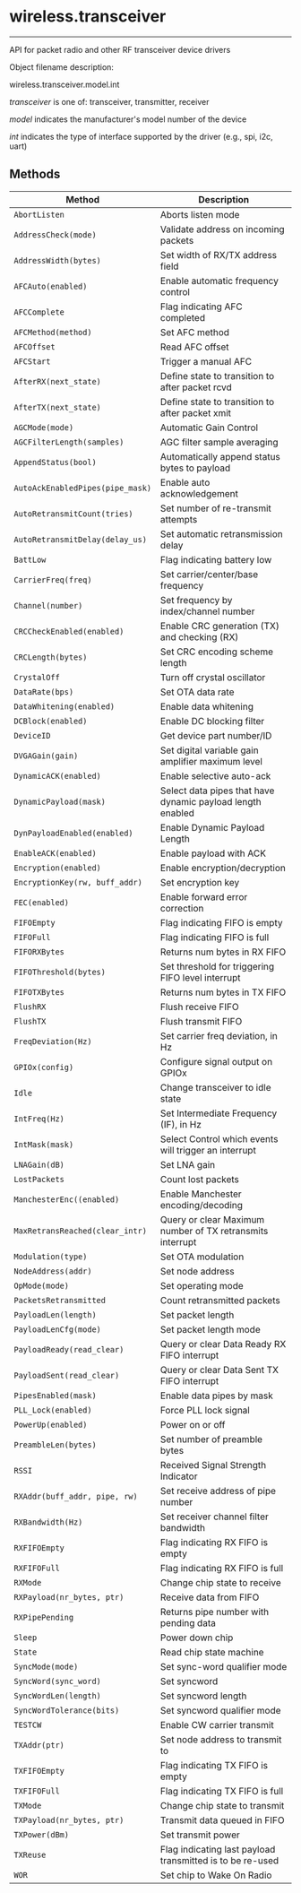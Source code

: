 # wireless.transceiver
----------------------

API for packet radio and other RF transceiver device drivers

Object filename description:

wireless.transceiver.model.int

_transceiver_ is one of: transceiver, transmitter, receiver

_model_ indicates the manufacturer's model number of the device

_int_ indicates the type of interface supported by the driver (e.g., spi, i2c, uart)

## Methods

| Method                                | Description                                                   |
| --------------------------------------|-------------------------------------------------------------- |
|`AbortListen`                          | Aborts listen mode                                            |
|`AddressCheck(mode)`                   | Validate address on incoming packets                          |
|`AddressWidth(bytes)`                  | Set width of RX/TX address field                              |
|`AFCAuto(enabled)`                     | Enable automatic frequency control                            |
|`AFCComplete`                          | Flag indicating AFC completed                                 |
|`AFCMethod(method)`                    | Set AFC method                                                |
|`AFCOffset`                            | Read AFC offset                                               |
|`AFCStart`                             | Trigger a manual AFC                                          |
|`AfterRX(next_state)`                  | Define state to transition to after packet rcvd               |
|`AfterTX(next_state)`                  | Define state to transition to after packet xmit               |
|`AGCMode(mode)`                        | Automatic Gain Control                                        |
|`AGCFilterLength(samples)`             | AGC filter sample averaging                                   |
|`AppendStatus(bool)`                   | Automatically append status bytes to payload                  |
|`AutoAckEnabledPipes(pipe_mask)`       | Enable auto acknowledgement                                   |
|`AutoRetransmitCount(tries)`           | Set number of re-transmit attempts                            |
|`AutoRetransmitDelay(delay_us)`        | Set automatic retransmission delay                            |
|`BattLow`                              | Flag indicating battery low                                   |
|`CarrierFreq(freq)`                    | Set carrier/center/base frequency                             |
|`Channel(number)`                      | Set frequency by index/channel number                         |
|`CRCCheckEnabled(enabled)`             | Enable CRC generation (TX) and checking (RX)                  |
|`CRCLength(bytes)`                     | Set CRC encoding scheme length                                |
|`CrystalOff`                           | Turn off crystal oscillator                                   |
|`DataRate(bps)`                        | Set OTA data rate                                             |
|`DataWhitening(enabled)`               | Enable data whitening                                         |
|`DCBlock(enabled)`                     | Enable DC blocking filter                                     |
|`DeviceID`                             | Get device part number/ID                                     |
|`DVGAGain(gain)`                       | Set digital variable gain amplifier maximum level             |
|`DynamicACK(enabled)`                  | Enable selective auto-ack                                     |
|`DynamicPayload(mask)`                 | Select data pipes that have dynamic payload length enabled    |
|`DynPayloadEnabled(enabled)`           | Enable Dynamic Payload Length                                 |
|`EnableACK(enabled)`                   | Enable payload with ACK                                       |
|`Encryption(enabled)`                  | Enable encryption/decryption                                  |
|`EncryptionKey(rw, buff_addr)`         | Set encryption key                                            |
|`FEC(enabled)`                         | Enable forward error correction                               |
|`FIFOEmpty`                            | Flag indicating FIFO is empty                                 |
|`FIFOFull`                             | Flag indicating FIFO is full                                  |
|`FIFORXBytes`                          | Returns num bytes in RX FIFO                                  |
|`FIFOThreshold(bytes)`                 | Set threshold for triggering FIFO level interrupt             |
|`FIFOTXBytes`                          | Returns num bytes in TX FIFO                                  |
|`FlushRX`                              | Flush receive FIFO                                            |
|`FlushTX`                              | Flush transmit FIFO                                           |
|`FreqDeviation(Hz)`                    | Set carrier freq deviation, in Hz                             |
|`GPIOx(config)`                        | Configure signal output on GPIOx                              |
|`Idle`                                 | Change transceiver to idle state                              |
|`IntFreq(Hz)`                          | Set Intermediate Frequency (IF), in Hz                        |
|`IntMask(mask)`                        | Select Control which events will trigger an interrupt         |
|`LNAGain(dB)`                          | Set LNA gain                                                  |
|`LostPackets`                          | Count lost packets                                            |
|`ManchesterEnc((enabled)`              | Enable Manchester encoding/decoding                           |
|`MaxRetransReached(clear_intr)`        | Query or clear Maximum number of TX retransmits interrupt     |
|`Modulation(type)`                     | Set OTA modulation                                            |
|`NodeAddress(addr)`                    | Set node address                                              |
|`OpMode(mode)`                         | Set operating mode                                            |
|`PacketsRetransmitted`                 | Count retransmitted packets                                   |
|`PayloadLen(length)`                   | Set packet length                                             |
|`PayloadLenCfg(mode)`                  | Set packet length mode                                        |
|`PayloadReady(read_clear)`             | Query or clear Data Ready RX FIFO interrupt                   |
|`PayloadSent(read_clear)`              | Query or clear Data Sent TX FIFO interrupt                    |
|`PipesEnabled(mask)`                   | Enable data pipes by mask                                     |
|`PLL_Lock(enabled)`                    | Force PLL lock signal                                         |
|`PowerUp(enabled)`                     | Power on or off                                               |
|`PreambleLen(bytes)`                   | Set number of preamble bytes                                  |
|`RSSI`                                 | Received Signal Strength Indicator                            |
|`RXAddr(buff_addr, pipe, rw)`          | Set receive address of pipe number                            |
|`RXBandwidth(Hz)`                      | Set receiver channel filter bandwidth                         |
|`RXFIFOEmpty`                          | Flag indicating RX FIFO is empty                              |
|`RXFIFOFull`                           | Flag indicating RX FIFO is full                               |
|`RXMode`                               | Change chip state to receive                                  |
|`RXPayload(nr_bytes, ptr)`             | Receive data from FIFO                                        |
|`RXPipePending`                        | Returns pipe number with pending data                         |
|`Sleep`                                | Power down chip                                               |
|`State`                                | Read chip state machine                                       |
|`SyncMode(mode)`                       | Set sync-word qualifier mode                                  |
|`SyncWord(sync_word)`                  | Set syncword                                                  |
|`SyncWordLen(length)`                  | Set syncword length                                           |
|`SyncWordTolerance(bits)`              | Set syncword qualifier mode                                   |
|`TESTCW`                               | Enable CW carrier transmit                                    |
|`TXAddr(ptr)`                          | Set node address to transmit to                               |
|`TXFIFOEmpty`                          | Flag indicating TX FIFO is empty                              |
|`TXFIFOFull`                           | Flag indicating TX FIFO is full                               |
|`TXMode`                               | Change chip state to transmit                                 |
|`TXPayload(nr_bytes, ptr)`             | Transmit data queued in FIFO                                  |
|`TXPower(dBm)`                         | Set transmit power                                            |
|`TXReuse`                              | Flag indicating last payload transmitted is to be re-used     |
|`WOR`                                  | Set chip to Wake On Radio                                     |

